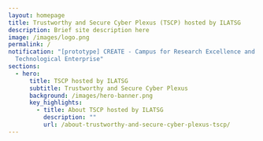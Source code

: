 ```yaml
---
layout: homepage
title: Trustworthy and Secure Cyber Plexus (TSCP) hosted by ILATSG
description: Brief site description here
image: /images/logo.png
permalink: /
notification: "[prototype] CREATE - Campus for Research Excellence and
  Technological Enterprise"
sections:
  - hero:
      title: TSCP hosted by ILATSG
      subtitle: Trustworthy and Secure Cyber Plexus
      background: /images/hero-banner.png
      key_highlights:
        - title: About TSCP hosted by ILATSG
          description: ""
          url: /about-trustworthy-and-secure-cyber-plexus-tscp/
---
```


